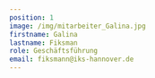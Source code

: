 ```yaml
---
position: 1
image: /img/mitarbeiter_Galina.jpg
firstname: Galina
lastname: Fiksman
role: Geschäftsführung
email: fiksmann@iks-hannover.de
---
```


